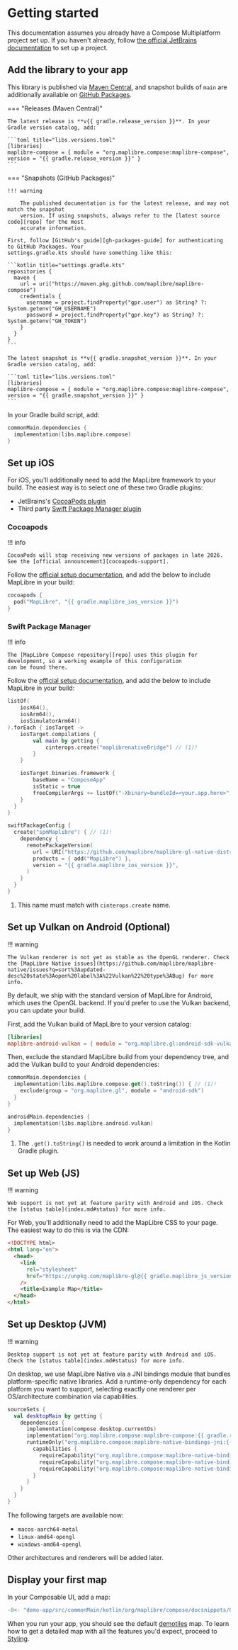 # Getting started

This documentation assumes you already have a Compose Multiplatform project set
up. If you haven't already, follow [the official JetBrains
documentation][compose-guide] to set up a project.

## Add the library to your app

This library is published via [Maven Central][maven], and snapshot builds of
`main` are additionally available on [GitHub Packages][gh-packages].

=== "Releases (Maven Central)"

    The latest release is **v{{ gradle.release_version }}**. In your Gradle version catalog, add:

    ```toml title="libs.versions.toml"
    [libraries]
    maplibre-compose = { module = "org.maplibre.compose:maplibre-compose", version = "{{ gradle.release_version }}" }
    ```

=== "Snapshots (GitHub Packages)"

    !!! warning

        The published documentation is for the latest release, and may not match the snapshot
        version. If using snapshots, always refer to the [latest source code][repo] for the most
        accurate information.

    First, follow [GitHub's guide][gh-packages-guide] for authenticating to GitHub Packages. Your
    settings.gradle.kts should have something like this:

    ```kotlin title="settings.gradle.kts"
    repositories {
      maven {
        url = uri("https://maven.pkg.github.com/maplibre/maplibre-compose")
        credentials {
          username = project.findProperty("gpr.user") as String? ?: System.getenv("GH_USERNAME")
          password = project.findProperty("gpr.key") as String? ?: System.getenv("GH_TOKEN")
        }
      }
    }
    ```

    The latest snapshot is **v{{ gradle.snapshot_version }}**. In your Gradle version catalog, add:

    ```toml title="libs.versions.toml"
    [libraries]
    maplibre-compose = { module = "org.maplibre.compose:maplibre-compose", version = "{{ gradle.snapshot_version }}" }
    ```

In your Gradle build script, add:

```kotlin title="build.gradle.kts"
commonMain.dependencies {
  implementation(libs.maplibre.compose)
}
```

## Set up iOS

For iOS, you'll additionally need to add the MapLibre framework to your build.
The easiest way is to select one of these two Gradle plugins:

- JetBrains's [CocoaPods plugin][gradle-cocoapods]
- Third party [Swift Package Manager plugin][gradle-spm4kmp]

### Cocoapods

!!! info

    CocoaPods will stop receiving new versions of packages in late 2026. See the [official announcement][cocoapods-support].

Follow the [official setup documentation][gradle-cocoapods], and add the below
to include MapLibre in your build:

```kotlin title="build.gradle.kts"
cocoapods {
  pod("MapLibre", "{{ gradle.maplibre_ios_version }}")
}
```

### Swift Package Manager

!!! info

    The [MapLibre Compose repository][repo] uses this plugin for development, so a working example of this configuration
    can be found there.

Follow the [official setup documentation][gradle-spm4kmp], and add the below to
include MapLibre in your build:

```kotlin title="build.gradle.kts"
listOf(
    iosX64(),
    iosArm64(),
    iosSimulatorArm64()
).forEach { iosTarget ->
    iosTarget.compilations {
        val main by getting {
            cinterops.create("maplibrenativeBridge") // (1)!
        }
    }

    iosTarget.binaries.framework {
        baseName = "ComposeApp"
        isStatic = true
        freeCompilerArgs += listOf("-Xbinary=bundleId=<your.app.here>")
    }
  }
}

swiftPackageConfig {
  create("spmMaplibre") { // (1)!
    dependency {
      remotePackageVersion(
        url = URI("https://github.com/maplibre/maplibre-gl-native-distribution.git"),
        products = { add("MapLibre") },
        version = "{{ gradle.maplibre_ios_version }}",
      )
    }
  }
}
```

1. This name must match with `cinterops.create` name.

## Set up Vulkan on Android (Optional)

!!! warning

    The Vulkan renderer is not yet as stable as the OpenGL renderer. Check the [MapLibre Native issues](https://github.com/maplibre/maplibre-native/issues?q=sort%3Aupdated-desc%20state%3Aopen%20label%3A%22Vulkan%22%20type%3ABug) for more info.

By default, we ship with the standard version of MapLibre for Android, which
uses the OpenGL backend. If you'd prefer to use the Vulkan backend, you can
update your build.

First, add the Vulkan build of MapLibre to your version catalog:

```toml title="libs.versions.toml"
[libraries]
maplibre-android-vulkan = { module = "org.maplibre.gl:android-sdk-vulkan", version = "{{ gradle.maplibre_android_version }}" }
```

Then, exclude the standard MapLibre build from your dependency tree, and add the
Vulkan build to your Android dependencies:

```kotlin title="build.gradle.kts"
commonMain.dependencies {
  implementation(libs.maplibre.compose.get().toString()) { // (1)!
    exclude(group = "org.maplibre.gl", module = "android-sdk")
  }
}

androidMain.dependencies {
  implementation(libs.maplibre.android.vulkan)
}
```

1. The `.get().toString()` is needed to work around a limitation in the Kotlin
   Gradle plugin.

## Set up Web (JS)

!!! warning

    Web support is not yet at feature parity with Android and iOS. Check the [status table](index.md#status) for more info.

For Web, you'll additionally need to add the MapLibre CSS to your page. The
easiest way to do this is via the CDN:

```html title="index.html"
<!DOCTYPE html>
<html lang="en">
  <head>
    <link
      rel="stylesheet"
      href="https://unpkg.com/maplibre-gl@{{ gradle.maplibre_js_version }}/dist/maplibre-gl.css"
    />
    <title>Example Map</title>
  </head>
</html>
```

## Set up Desktop (JVM)

!!! warning

    Desktop support is not yet at feature parity with Android and iOS. Check the [status table](index.md#status) for more info.

On desktop, we use MapLibre Native via a JNI bindings module that bundles
platform-specific native libraries. Add a runtime-only dependency for each
platform you want to support, selecting exactly one renderer per OS/architecture
combination via capabilities.

```kotlin title="build.gradle.kts"
sourceSets {
  val desktopMain by getting {
    dependencies {
      implementation(compose.desktop.currentOs)
      implementation("org.maplibre.compose:maplibre-compose:{{ gradle.release_version }}")
      runtimeOnly("org.maplibre.compose:maplibre-native-bindings-jni:{{ gradle.release_version }}") {
        capabilities {
          requireCapability("org.maplibre.compose:maplibre-native-bindings-jni-macos-aarch64-metal")
          requireCapability("org.maplibre.compose:maplibre-native-bindings-jni-linux-amd64-opengl")
          requireCapability("org.maplibre.compose:maplibre-native-bindings-jni-windows-amd64-opengl")
        }
      }
    }
  }
}
```

The following targets are available now:

- `macos-aarch64-metal`
- `linux-amd64-opengl`
- `windows-amd64-opengl`

Other architectures and renderers will be added later.

## Display your first map

In your Composable UI, add a map:

```kotlin title="App.kt"
-8<- "demo-app/src/commonMain/kotlin/org/maplibre/compose/docsnippets/GettingStarted.kt:app"
```

When you run your app, you should see the default [demotiles] map. To learn how
to get a detailed map with all the features you'd expect, proceed to
[Styling](./styling.md).

[compose-guide]:
  https://www.jetbrains.com/help/kotlin-multiplatform-dev/compose-multiplatform-create-first-app.html
[maven]: https://central.sonatype.com/namespace/org.maplibre.compose
[gh-packages]:
  https://docs.github.com/en/packages/working-with-a-github-packages-registry/working-with-the-gradle-registry
[gh-packages-guide]:
  https://docs.github.com/en/packages/working-with-a-github-packages-registry/working-with-the-gradle-registry#using-a-published-package
[gradle-cocoapods]: https://kotlinlang.org/docs/native-cocoapods.html
[gradle-spm4kmp]: https://frankois944.github.io/spm4Kmp/
[cocoapods-support]: https://blog.cocoapods.org/CocoaPods-Support-Plans/
[repo]: https://github.com/maplibre/maplibre-compose
[demotiles]: https://demotiles.maplibre.org/
